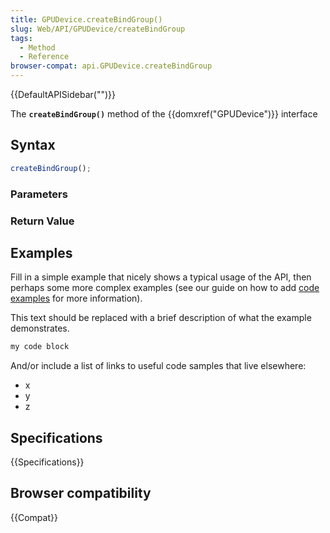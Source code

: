 ```yaml
---
title: GPUDevice.createBindGroup()
slug: Web/API/GPUDevice/createBindGroup
tags:
  - Method
  - Reference
browser-compat: api.GPUDevice.createBindGroup
---
```

{{DefaultAPISidebar("")}}

The **`createBindGroup()`** method of the {{domxref("GPUDevice")}} interface 

## Syntax

```js
createBindGroup();
```

### Parameters



### Return Value



## Examples

Fill in a simple example that nicely shows a typical usage of the API, then perhaps some more complex examples (see our guide on how to add [code examples](/en-US/docs/MDN/Contribute/Structures/Code_examples) for more information).

This text should be replaced with a brief description of what the example demonstrates.

```js
my code block
```

And/or include a list of links to useful code samples that live elsewhere:

*   x
*   y
*   z

## Specifications

{{Specifications}}

## Browser compatibility

{{Compat}}

